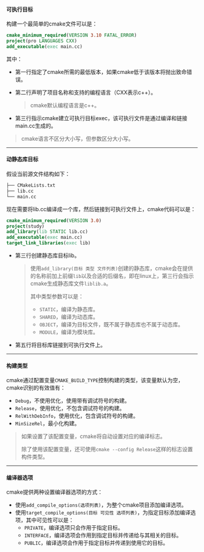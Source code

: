 #### 可执行目标

构建一个最简单的cmake文件可以是：

```cmake
cmake_minimum_required(VERSION 3.10 FATAL_ERROR)
project(pro LANGUAGES CXX)
add_executable(exec main.cc)
```

其中：

*   第一行指定了cmake所需的最低版本，如果cmake低于该版本将抛出致命错误。

*   第二行声明了项目名称和支持的编程语言（CXX表示c++）。

    >   cmake默认编程语言是c++。

*   第三行指示cmake建立可执行目标exec，该可执行文件是通过编译和链接main.cc生成的。

>   cmake语言不区分大小写，但参数区分大小写。

---

#### 动静态库目标

假设当前源文件结构如下：

```txt
├── CMakeLists.txt
├── lib.cc
└── main.cc
```

现在需要将lib.cc编译成一个库，然后链接到可执行文件上，cmake代码可以是：

```cmake
cmake_minimum_required(VERSION 3.0)
project(study)
add_library(lib STATIC lib.cc)
add_executable(exec main.cc)
target_link_libraries(exec lib)
```

*   第三行创建静态库目标lib。

    >   使用`add_library(目标 类型 文件列表)`创建的静态库，cmake会在提供的名称前加上前缀`lib`以及合适的后缀名，即在linux上，第三行会指示cmake生成静态库文件`liblib.a`。
    >
    >   其中类型参数可以是：
    >
    >   *   `STATIC`，编译为静态库。
    >   *   `SHARED`，编译为动态库。
    >   *   `OBJECT`，编译为目标文件，既不属于静态库也不属于动态库。
    >   *   `MODULE`，编译为模块库。

*   第五行将目标库链接到可执行文件上。

---

#### 构建类型

cmake通过配置变量`CMAKE_BUILD_TYPE`控制构建的类型，该变量默认为空，cmake识别的有效值有：

*   `Debug`，不使用优化，使用带有调试符号的构建。
*   `Release`，使用优化，不包含调试符号的构建。
*   `RelWithDebInfo`，使用优化，包含调试符号的构建。
*   `MinSizeRel`，最小化构建。

>   如果设置了该配置变量，cmake将自动设置对应的编译标志。
>
>   除了使用该配置变量，还可使用`cmake --config Release`这样的标志设置构件类型。

---

#### 编译器选项

cmake提供两种设置编译器选项的方式：

*   使用`add_compile_options(选项列表)`，为整个cmake项目添加编译选项。
*   使用`target_compile_options(目标 可见性 选项列表)`，为指定目标添加编译选项，其中可见性可以是：
    *   `PRIVATE`，编译选项只会作用于指定目标。
    *   `INTERFACE`，编译选项会作用到指定目标并传递给与其相关的目标。
    *   `PUBLIC`，编译选项会作用于指定目标并传递到使用它的目标。

